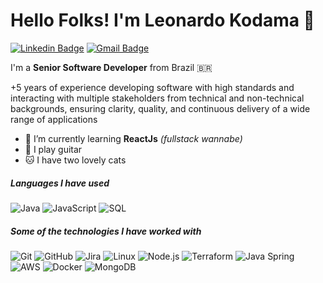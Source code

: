 # Hello Folks! I'm Leonardo Kodama 👋
[![Linkedin Badge](https://img.shields.io/badge/-LeonardoKodama-blue?style=flat-square&logo=Linkedin&logoColor=white&link=https://www.linkedin.com/in/leonardo-kodama/)](https://www.linkedin.com/in/leonardo-kodama/)
[![Gmail Badge](https://img.shields.io/badge/-leomkodama@gmail.com-c14438?style=flat-square&logo=Gmail&logoColor=white&link=mailto:leomkodama@gmail.com)](mailto:leomkodama@gmail.com)

I'm a **Senior Software Developer** from Brazil 🇧🇷

+5 years of experience developing software with high standards and interacting with multiple stakeholders from technical and non-technical backgrounds, ensuring clarity, quality, and continuous delivery of a wide range of applications

- 🌱 I’m currently learning **ReactJs** *(fullstack wannabe)*
- :guitar: I play guitar
- :cat: I have two lovely cats


##### Languages I have used
![Java](https://img.shields.io/badge/-Java-000000?style=flat&logo=Java)
![JavaScript](https://img.shields.io/badge/-JavaScript-000000?style=flat&logo=javascript)
![SQL](https://img.shields.io/badge/-SQL-000000?style=flat&logo=MySQL)


##### Some of the technologies I have worked with

![Git](https://img.shields.io/badge/-Git-222222?style=flat&logo=git&logoColor=F05032)
![GitHub](https://img.shields.io/badge/-GitHub-222222?style=flat&logo=github&logoColor=FFFFFF)
![Jira](https://img.shields.io/badge/-Jira-222222?style=flat&logo=jira-software&logoColor=white&logoColor=0052CC)
![Linux](https://img.shields.io/badge/-Linux-222222?style=flat&logo=linux&logoColor=FCC624)
![Node.js](https://img.shields.io/badge/-Node.js-222222?style=flat&logo=node.js&logoColor=339933)
![Terraform](https://img.shields.io/badge/-terraform-222222?style=flat&logo=terraform&logoColor=61DAFB)
![Java Spring](https://img.shields.io/badge/-Spring-222222?style=flat&logo=spring&logoColor=6DB33F)
![AWS](https://img.shields.io/badge/-AWS-222222?style=flat&logo=amazon&logoColor=FFA500)
![Docker](http://img.shields.io/badge/-Docker-222222?style=flat&logo=docker&logoColor=03f4fc)
![MongoDB](http://img.shields.io/badge/-MongoDB-222222?style=flat&logo=mongodb&logoColor=03fc80)
